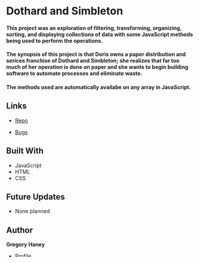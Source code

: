 # Dothard and Simbleton

#### This project was an exploration of filtering, transforming, organizing, sorting, and displaying collections of data with some JavaScript methods being used to perform the operations.
#### The synopsis of this project is that Doris owns a paper distribution and serices franchise of Dothard and Simbleton; she realizes that far too much of her operation is done on paper and she wants to begin building software to automate processes and eliminate waste.
#### The methods used are automatically availabe on any array in JavaScript.

## Links

- [Repo](https://github.com/gregoryhaney/nss-dothard-simbleton "NSS Dothard and Simbleton Repo")


- [Bugs](https://github.com/gregoryhaney/nss-dothard-simbleton/issues "Issues Page")



## Built With

- JavaScript
- HTML
- CSS

## Future Updates

- None planned

## Author

**Gregory Haney**

- [Profile](https://github.com/gregoryhaney "Gregory Haney")
- [Email](mailto:gregory.haney@gmail.com)


## 🤝 Support

Contributions, issues, and feature requests are welcome!

Give a ⭐️ if you like this project!

